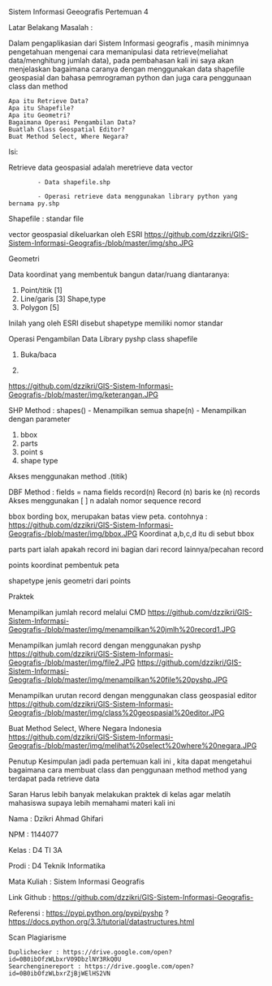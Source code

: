 Sistem Informasi Geeografis Pertemuan 4

Latar Belakang Masalah :

Dalam pengaplikasian dari Sistem Informasi geografis , masih minimnya pengetahuan mengenai cara memanipulasi data retrieve(meliahat data/menghitung jumlah data), pada pembahasan kali ini saya akan menjelaskan bagaimana caranya dengan menggunakan data shapefile geospasial dan bahasa pemrograman python dan juga cara penggunaan class dan method

    Apa itu Retrieve Data?
    Apa itu Shapefile?
    Apa itu Geometri?
    Bagaimana Operasi Pengambilan Data?
    Buatlah Class Geospatial Editor?
    Buat Method Select, Where Negara?

Isi:

Retrieve data geospasial adalah meretrieve data vector

            - Data shapefile.shp

            - Operasi retrieve data menggunakan library python yang bernama py.shp

Shapefile : standar file

vector geospasial dikeluarkan oleh ESRI
https://github.com/dzzikri/GIS-Sistem-Informasi-Geografis-/blob/master/img/shp.JPG


Geometri

Data koordinat yang membentuk bangun datar/ruang diantaranya:
1. Point/titik [1]
2. Line/garis [3] Shape,type
3. Polygon [5]

Inilah yang oleh ESRI disebut shapetype memiliki nomor standar


Operasi Pengambilan Data Library pyshp class shapefile
1. Buka/baca

2. 
https://github.com/dzzikri/GIS-Sistem-Informasi-Geografis-/blob/master/img/keterangan.JPG


SHP
Method :
shapes() - Menampilkan semua
shape(n) - Menampilkan dengan parameter
1. bbox
2. parts
3. point s 
4. shape type

Akses menggunakan method .(titik)

 

DBF
Method :
fields = nama fields
record(n)
Record (n) baris ke (n) records
Akses menggunakan [ ]
n adalah nomor sequence record

 

bbox
bording box, merupakan batas view peta.
contohnya :
https://github.com/dzzikri/GIS-Sistem-Informasi-Geografis-/blob/master/img/bbox.JPG
Koordinat a,b,c,d itu di sebut bbox

parts
part ialah apakah record ini bagian dari record lainnya/pecahan record

points
koordinat pembentuk peta

shapetype
jenis geometri dari points



Praktek

Menampilkan jumlah record melalui CMD
https://github.com/dzzikri/GIS-Sistem-Informasi-Geografis-/blob/master/img/menampilkan%20jmlh%20record1.JPG


Menampilkan jumlah record dengan menggunakan pyshp
https://github.com/dzzikri/GIS-Sistem-Informasi-Geografis-/blob/master/img/file2.JPG
https://github.com/dzzikri/GIS-Sistem-Informasi-Geografis-/blob/master/img/menampilkan%20file%20pyshp.JPG


Menampilkan urutan record dengan menggunakan class geospasial editor
https://github.com/dzzikri/GIS-Sistem-Informasi-Geografis-/blob/master/img/class%20geospasial%20editor.JPG


Buat Method Select, Where Negara Indonesia
https://github.com/dzzikri/GIS-Sistem-Informasi-Geografis-/blob/master/img/melihat%20select%20where%20negara.JPG



Penutup
Kesimpulan
jadi pada pertemuan kali ini , kita dapat mengetahui bagaimana cara membuat class dan penggunaan method method yang terdapat pada retrieve data

Saran
Harus lebih banyak melakukan praktek di kelas agar melatih mahasiswa supaya lebih memahami materi kali ini



Nama : Dzikri Ahmad Ghifari

NPM : 1144077

Kelas : D4 TI 3A

Prodi : D4 Teknik Informatika

Mata Kuliah : Sistem Informasi Geografis


Link Github : https://github.com/dzzikri/GIS-Sistem-Informasi-Geografis-


Referensi : https://pypi.python.org/pypi/pyshp ?
https://docs.python.org/3.3/tutorial/datastructures.html


Scan Plagiarisme

    Duplichecker : https://drive.google.com/open?id=0B0ibOfzWLbxrV09DbzlNY3RkQ0U
    Searchenginereport : https://drive.google.com/open?id=0B0ibOfzWLbxrZjBjWElHS2VN
